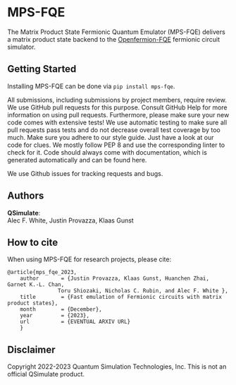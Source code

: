 # MPS-FQE
The Matrix Product State Fermionic Quantum Emulator (MPS-FQE) delivers a matrix product state backend to the [Openfermion-FQE](https://github.com/quantumlib/OpenFermion-FQE) fermionic circuit simulator.

## Getting Started
Installing MPS-FQE can be done via `pip install mps-fqe`.

All submissions, including submissions by project members, require review. 
We use GitHub pull requests for this purpose. Consult GitHub Help for more information on using pull requests. 
Furthermore, please make sure your new code comes with extensive tests! We use automatic testing to 
make sure all pull requests pass tests and do not decrease overall test coverage by too much. 
Make sure you adhere to our style guide. Just have a look at our code for clues. 
We mostly follow PEP 8 and use the corresponding linter to check for it. 
Code should always come with documentation, which is generated automatically and can be found here.

We use Github issues for tracking requests and bugs. 

## Authors
__QSimulate__:\
Alec F. White, Justin Provazza, Klaas Gunst


## How to cite
When using MPS-FQE for research projects, please cite:

```
@article{mps_fqe_2023,
    author       = {Justin Provazza, Klaas Gunst, Huanchen Zhai, Garnet K.-L. Chan,
    		    Toru Shiozaki, Nicholas C. Rubin, and Alec F. White },
    title        = {Fast emulation of Fermionic circuits with matrix product states},
    month        = {December},
    year         = {2023},
    url          = {EVENTUAL ARXIV URL}
    }
```

## Disclaimer
Copyright 2022-2023 Quantum Simulation Technologies, Inc. This is not an official QSimulate product.
